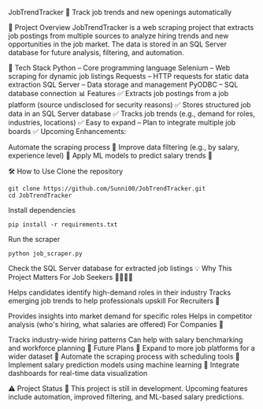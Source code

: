 JobTrendTracker 🚀
Track job trends and new openings automatically

📌 Project Overview
JobTrendTracker is a web scraping project that extracts job postings from multiple sources to analyze hiring trends and new opportunities in the job market. The data is stored in an SQL Server database for future analysis, filtering, and automation.

🔧 Tech Stack
Python – Core programming language
Selenium – Web scraping for dynamic job listings
Requests – HTTP requests for static data extraction
SQL Server – Data storage and management
PyODBC – SQL database connection
📊 Features
✅ Extracts job postings from a job platform (source undisclosed for security reasons)
✅ Stores structured job data in an SQL Server database
✅ Tracks job trends (e.g., demand for roles, industries, locations)
✅ Easy to expand – Plan to integrate multiple job boards
✅ Upcoming Enhancements:

Automate the scraping process 📌
Improve data filtering (e.g., by salary, experience level) 📌
Apply ML models to predict salary trends 📌

🛠 How to Use
Clone the repository
```
git clone https://github.com/Sunni00/JobTrendTracker.git
cd JobTrendTracker
```
Install dependencies
```
pip install -r requirements.txt
```
Run the scraper
```
python job_scraper.py
```
Check the SQL Server database for extracted job listings
💡 Why This Project Matters
For Job Seekers 👩‍💻👨‍💻

Helps candidates identify high-demand roles in their industry
Tracks emerging job trends to help professionals upskill
For Recruiters 🎯

Provides insights into market demand for specific roles
Helps in competitor analysis (who's hiring, what salaries are offered)
For Companies 🏢

Tracks industry-wide hiring patterns
Can help with salary benchmarking and workforce planning
🚀 Future Plans
🔹 Expand to more job platforms for a wider dataset
🔹 Automate the scraping process with scheduling tools
🔹 Implement salary prediction models using machine learning
🔹 Integrate dashboards for real-time data visualization

⚠️ Project Status
🚧 This project is still in development. Upcoming features include automation, improved filtering, and ML-based salary predictions.
